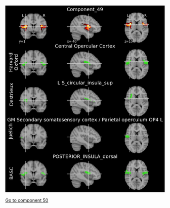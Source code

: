 ![49](preliminary/49.jpg "Component 49")

[Go to component 50](https://parietal-inria.github.io/MODL_atlas/64/50 "Component 50")
